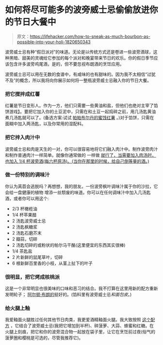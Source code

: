 # 如何将尽可能多的波旁威士忌偷偷放进你的节日大餐中

> 原文：<https://lifehacker.com/how-to-sneak-as-much-bourbon-as-possible-into-your-holi-1820650343>

波旁威士忌有种“假日派对”的味道。无论是以传统方式还是卷进一些波旁酒球，这种黑暗、甜美的灵魂给它参加的每个派对和晚宴带来节日的欢乐。你的假日季节应该包含许多波旁鸡尾酒，是的，但不要忽视布朗酒的烹饪应用。

波旁威士忌可以用在无数的食谱中，有咸味的也有甜味的。因为我不太相信“过犹不及”的概念，所以我将向你展示如何将一整瓶波旁威士忌融入你的节日大餐。

### 把它搅拌成红薯

红薯是节日变形人。作为一方，他们只需要一些黄油和盐，但他们也绝对主宰了馅饼游戏】。要把它加入你的土豆泥中，只需在和土豆一起捣碎之前，用几汤匙黄油煮几汤匙就可以了。(备选方案:试试 [帕帕布尔丹的蜜饯红薯](http://www.foodandwine.com/recipes/candied-sweet-potatoes-bourbon) 。)对于馅饼，只需在面糊中加入两汤匙，以及你常用的湿配料。

### 把它拌入肉汁中

波旁威士忌和肉是天生的一对，你可以很容易地将它们融入肉汁中。制作波旁肉汁和制作普通肉汁一样简单。就像你通常做的 一样做 [就行了，当需要加入肉汤时，也加入 1/4 杯波旁酒(每六杯原汤)。(当你在那里的时候，给自己倒等量的酒。)](https://lifehacker.com/there-is-no-reason-to-not-make-your-own-turkey-gravy-1819991230)

### 做一份特别的调味汁

你认为莴苣会逃脱吗？再想想，我的朋友。一份波旁枫叶调味汁属于你的沙拉，它会给一盘健康的植物 增添一丝颓废的味道。你可以在任何调味汁中加入几汤匙酒，或者你可以用这个:

*   2/3 杯橄榄油
*   1/4 杯苹果醋
*   2 汤匙波旁威士忌
*   2 汤匙枫糖浆
*   2 汤匙石磨芥末
*   2 瓣蒜，切碎
*   2 汤匙切碎的或粉状的帕尔马干酪(这里便宜的东西其实很棒)
*   1/4 茶匙盐
*   2 片新鲜的鼠尾草叶，切碎
*   6 根新鲜百里香的小枝，从茎上扯下的叶子

### 很明显，把它烤成核桃派

这是一个非常明显也很美味的口味和恶习的结合。我不打算在这里用新的配方重新发明轮子； [阿尔顿·布朗的](http://www.foodnetwork.com/recipes/alton-brown/bourbon-pecan-pie-recipe-2041499)挺好的。(馅料里有波旁威士忌*和面包皮*。)

### 给火腿上釉

我爱釉面火腿胜过任何其他节日肉类，我更爱酒精釉面火腿。我大致按照 [这个配方](http://allrecipes.com/recipe/156537/bourbon-glazed-ham/) ，它结合了波旁威士忌(我把它增加到半杯)、碎菠萝、大蒜、蜂蜜和红糖。在火腿上刻痕，把它和你的波旁混合物一起放在袋子里，让它在烹饪前过夜(俗气的菠萝圈和樱桃是可选的，尽管我推荐它)。